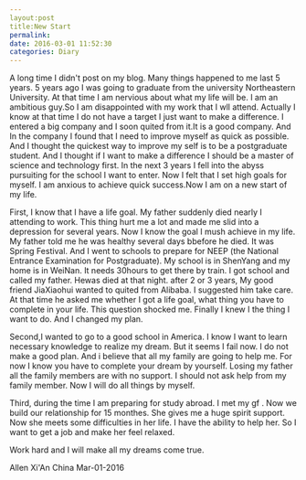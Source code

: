 ```yaml
---
layout:post
title:New Start
permalink:
date: 2016-03-01 11:52:30 
categories: Diary
---
```

A long time I didn't post on my blog. Many things happened to me last 5 years. 5 years ago I was going to graduate from the university Northeastern University. At that time I am nervious about what my life will be. I am an ambitious guy.So I am disappointed with my work that I wll attend. Actually I know at that time I do not have a target I just want to make a difference. I entered a big company and I soon quited from it.It is a good company. And In the company I found that I need to improve myself as quick as possible. And I thought the quickest way to improve my self is to be a postgraduate student. And I thought if I want to make a difference I should be a master of science and technology first. In the next 3 years I fell into the abyss pursuiting for the school I want to enter. Now I felt that I set high goals for myself. I am anxious to achieve quick success.Now I am on a new start of my life.

First, I know that I have a life goal. My father suddenly died nearly I attending to work. This thing hurt me a lot and made me slid into a depression for several years. Now I know the goal I mush achieve in my life. My father told me he was healthy several days bbefore he died. It was Spring Festival. And I went to schools to prepare for NEEP (the National Entrance Examination for Postgraduate). My school is in ShenYang and my home is in WeiNan. It needs 30hours to get there by train. I got school and called my father. Hewas died at that night. after 2 or 3 years, My good friend JiaXiaohui wanted to quited from Alibaba. I suggested him take care. At that time he asked me whether I got a life goal, what thing you have to complete in your life. This question shocked me. Finally I knew I the thing I want to do. And I changed my plan. 

Second,I wanted to go to a good school in America. I know I want to learn necessary knowledge to realize my dream. But it seems I fail now. I do not make a good plan. And i believe that all my family are going to help me. For now I know you have to complete your dream by yourself. Losing my father all the family members are with no support. I should not ask help from my family member. Now I will do all things by myself.

Third, during the time I am preparing for study abroad. I met my gf . Now we build our relationship for 15 monthes. She gives me a huge spirit support. Now she meets some difficulties in her life. I have the ability to  help her. So I want to get a job and make her feel relaxed. 

Work hard and I will make all my dreams come true.


Allen
Xi'An China
Mar-01-2016
